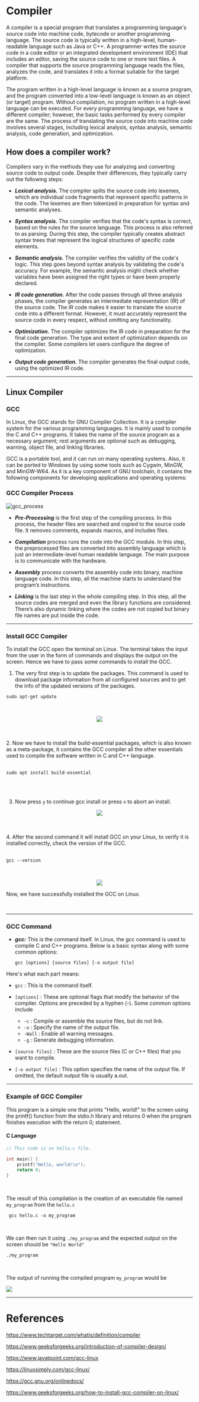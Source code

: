 # Compiler

A compiler is a special program that translates a programming language's source code into machine code, bytecode or another programming language. The source code is typically written in a high-level, human-readable language such as Java or C++. A programmer writes the source code in a code editor or an integrated development environment (IDE) that includes an editor, saving the source code to one or more text files. A compiler that supports the source programming language reads the files, analyzes the code, and translates it into a format suitable for the target platform.

The program written in a high-level language is known as a source program, and the program converted into a low-level language is known as an object (or target) program. Without compilation, no program written in a high-level language can be executed. For every programming language, we have a different compiler; however, the basic tasks performed by every compiler are the same. The process of translating the source code into machine code involves several stages, including lexical analysis, syntax analysis, semantic analysis, code generation, and optimization.

## How does a compiler work?
Compilers vary in the methods they use for analyzing and converting source code to output code. Despite their differences, they typically carry out the following steps:

* ***Lexical analysis.*** The compiler splits the source code into lexemes, which are individual code fragments that represent specific patterns in the code. The lexemes are then tokenized in preparation for syntax and semantic analyses.

* ***Syntax analysis.*** The compiler verifies that the code's syntax is correct, based on the rules for the source language. This process is also referred to as parsing. During this step, the compiler typically creates abstract syntax trees that represent the logical structures of specific code elements.

* ***Semantic analysis.*** The compiler verifies the validity of the code's logic. This step goes beyond syntax analysis by validating the code's accuracy. For example, the semantic analysis might check whether variables have been assigned the right types or have been properly declared.

* ***IR code generation.*** After the code passes through all three analysis phases, the compiler generates an intermediate representation (IR) of the source code. The IR code makes it easier to translate the source code into a different format. However, it must accurately represent the source code in every respect, without omitting any functionality.

* ***Optimization.*** The compiler optimizes the IR code in preparation for the final code generation. The type and extent of optimization depends on the compiler. Some compilers let users configure the degree of optimization.

* ***Output code generation.*** The compiler generates the final output code, using the optimized IR code.
- - - -
## Linux Compiler
### GCC

In Linux, the GCC stands for GNU Compiler Collection. It is a compiler system for the various programming languages. It is mainly used to compile the C and C++ programs. It takes the name of the source program as a necessary argument; rest arguments are optional such as debugging, warning, object file, and linking libraries.

GCC is a portable tool, and it can run on many operating systems. Also, it can be ported to Windows by using some tools such as Cygwin, MinGW, and MinGW-W64. As it is a key component of GNU toolchain, it contains the following components for developing applications and operating systems:

### GCC Compiler Process

![gcc_process](https://github.com/KanNattawat/Comor-Project-image/blob/main/Pre-Processor%20(1).png?raw=true)

* ***Pre-Processing*** is the first step of the compiling process. In this process, the header files are searched and copied to the source code file. It removes comments, expands macros, and includes files.

* ***Compilation*** process runs the code into the GCC module. In this step, the preprocessed files are converted into assembly language which is just an intermediate-level human readable language. The main purpose is to communicate with the hardware.

* ***Assembly*** process converts the assembly code into binary, machine language code. In this step, all the machine starts to understand the program’s instructions.

*  ***Linking*** is the last step in the whole compiling step. In this step, all the source codes are merged and even the library functions are considered. There’s also dynamic linking where the codes are not copied but binary file names are put inside the code.
----
### Install GCC Compiler
To install the GCC open the terminal on Linux.
The terminal takes the input from the user in the form of commands and displays the output on the screen. Hence we have to pass some commands to install the GCC.
<br />

1. The very first step is to update the packages. This command is used to download package information from all configured sources and to get the info of the updated versions of the packages.

```
sudo apt-get update
```

<br />
<p align="center">
            <img src="https://github.com/KanNattawat/Comor-Project-image/blob/main/gcc_install1.png?raw=true" />
</p>
<br />
<br />
2. Now we have to install the build-essential packages, which is also known as a meta-package, it contains the GCC compiler all the other essentials used to compile the software written in C and C++ language.
<br />
<br />

```
sudo apt install build-essential
```

<br />
<br />

3. Now press `y` to continue gcc install or press `n` to abort an install.

<p align="center">
            <img src="https://github.com/KanNattawat/Comor-Project-image/blob/main/gcc_install2.png?raw=true" />
</p>
<br />
<br />
4. After the second command it will install GCC on your Linux, to verify it is installed correctly, check the version of the GCC.
<br />
<br />

```
gcc --version
```

<br />
<p align="center">
            <img src="https://github.com/KanNattawat/Comor-Project-image/blob/main/gcc_install3.png?raw=true" />
</p>

Now, we have successfully installed the GCC on Linux.

<br />

----
### GCC Command
* ***gcc:*** This is the command itself.
In Linux, the gcc command is used to compile C and C++ programs. Below is a basic syntax along with some common options:

      gcc [options] [source files] [-o output file]

Here's what each part means:
* `gcc` : This is the command itself.

* `[options]` : These are optional flags that modify the behavior of the compiler. Options are preceded by a hyphen (-). Some common options include
  * `-c` : Compile or assemble the source files, but do not link.
  *  `-o` : Specify the name of the output file.
  *  `-Wall` : Enable all warning messages.
  *  `-g` : Generate debugging information.

* `[source files]` : These are the source files (C or C++ files) that you want to compile.
* `[-o output file]` : This option specifies the name of the output file. If omitted, the default output file is usually a.out.
----
### Example of GCC Compiler

This program is a simple one that prints "Hello, world!" to the screen using the printf() function from the stdio.h library and returns 0 when the program finishes execution with the return 0; statement.

#### C Language

``` c
// This code is on hello.c file.

int main() {
    printf("Hello, world!\n");
    return 0;
}
```

<br />


The result of this compilation is the creation of an executable file named `my_program` from the `hello.c`

```
 gcc hello.c -o my_program
```

<br />

We can then run it using `./my_program` and the expected output on the screen should be `"Hello World"`

```
./my_program
```

<br />

The output of running the compiled program `my_program` would be


<p>
            <img src="https://github.com/KanNattawat/Comor-Project-image/blob/main/c_result.png?raw=true" />
</p>

---

# References

https://www.techtarget.com/whatis/definition/compiler

https://www.geeksforgeeks.org/introduction-of-compiler-design/

https://www.javatpoint.com/gcc-linux

https://linuxsimply.com/gcc-linux/

https://gcc.gnu.org/onlinedocs/

https://www.geeksforgeeks.org/how-to-install-gcc-compiler-on-linux/
